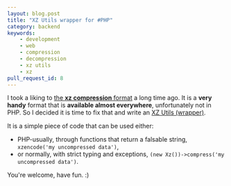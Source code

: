 ```yaml
---
layout: blog.post
title: "XZ Utils wrapper for #PHP"
category: backend
keywords:
    - development
    - web
    - compression
    - decompression
    - xz utils
    - xz
pull_request_id: 8
---
```


I took a liking to [the **xz compression** format](https://en.wikipedia.org/wiki/XZ_Utils#The_xz_format) a long time ago.
It is a **very handy** format that is **available almost everywhere**, unfortunately not in PHP.
So I decided it is time to fix that and write an [XZ Utils (wrapper)](https://github.com/petrknap/php-xz-utils).

It is a simple piece of code that can be used either:
* PHP-usually, through functions that return a falsable string, `xzencode('my uncompressed data')`,
* or normally, with strict typing and exceptions, `(new Xz())->compress('my uncompressed data')`.

You're welcome, have fun. :)
